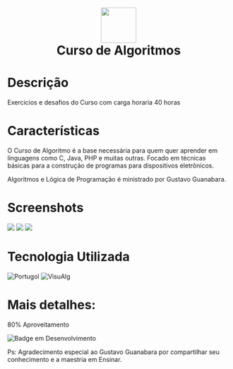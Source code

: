 <div align="center">
 <h1> <img src="https://bookface-images.s3.amazonaws.com/logos/1672b1f48d0409604487d73da090b2e16754039d.png?1608308129" width="80px"><br/>Curso de
Algoritmos</h1>
     </div>


# Descrição
Exercicios e desafios do Curso com carga horaria 40 horas

# Características
O Curso de Algoritmo é a base necessária para quem quer aprender em linguagens como C, Java, PHP e muitas outras. Focado em técnicas básicas para a construção de programas para dispositivos eletrônicos.

Algoritmos e Lógica de Programação é ministrado por Gustavo Guanabara.

# Screenshots
 <img src= "https://i.imgur.com/otSfUFp.png"> <img src="https://i.imgur.com/hpkdWe3.png"> <img src="https://i.imgur.com/Jld7LVI.png">
# Tecnologia Utilizada
 ![Portugol](https://img.shields.io/badge/portugol-Linguage-blue)
 ![VisuAlg](https://img.shields.io/badge/VisuAlg-studio-yellow)
      
# Mais detalhes:
80% Aproveitamento

![Badge em Desenvolvimento](http://img.shields.io/static/v1?label=curso&message=concluido&color=GREEN&style=for-the-badge)<br>

Ps: Agradecimento especial ao Gustavo Guanabara por compartilhar seu conhecimento e a maestria em Ensinar.      
<!-- </> with 💛 by readMD (https://readmd.itsvg.in) -->
